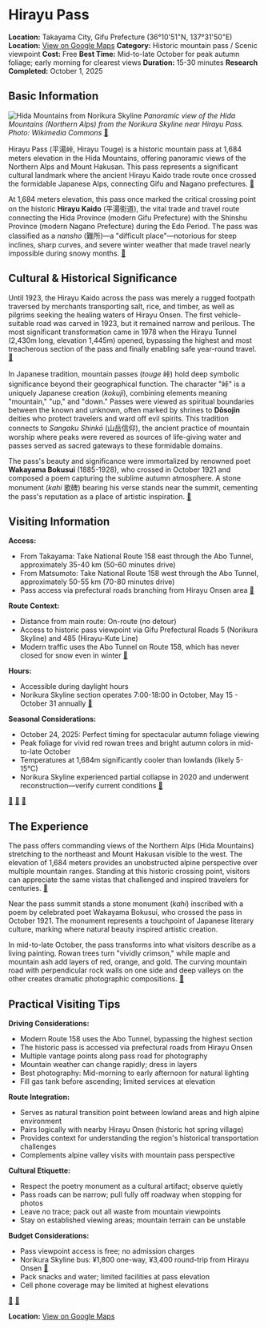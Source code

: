 # Hirayu Pass

**Location:** Takayama City, Gifu Prefecture (36°10'51"N, 137°31'50"E)
**Location:** [View on Google Maps](https://maps.google.com/maps?q=36.1461317,137.252159)
**Category:** Historic mountain pass / Scenic viewpoint
**Cost:** Free
**Best Time:** Mid-to-late October for peak autumn foliage; early morning for clearest views
**Duration:** 15-30 minutes
**Research Completed:** October 1, 2025

## Basic Information

![Hida Mountains from Norikura Skyline](https://upload.wikimedia.org/wikipedia/commons/7/79/Hida_Mountains_from_Norikura_Skyline.jpg)
*Panoramic view of the Hida Mountains (Northern Alps) from the Norikura Skyline near Hirayu Pass. Photo: Wikimedia Commons* [🔗](https://commons.wikimedia.org/wiki/Category:Views_from_Norikura_Skyline)

Hirayu Pass (平湯峠, Hirayu Touge) is a historic mountain pass at 1,684 meters elevation in the Hida Mountains, offering panoramic views of the Northern Alps and Mount Hakusan. This pass represents a significant cultural landmark where the ancient Hirayu Kaido trade route once crossed the formidable Japanese Alps, connecting Gifu and Nagano prefectures. [🔗](https://ja.wikipedia.org/wiki/平湯峠)

At 1,684 meters elevation, this pass once marked the critical crossing point on the historic **Hirayu Kaido** (平湯街道), the vital trade and travel route connecting the Hida Province (modern Gifu Prefecture) with the Shinshu Province (modern Nagano Prefecture) during the Edo Period. The pass was classified as a *nansho* (難所)—a "difficult place"—notorious for steep inclines, sharp curves, and severe winter weather that made travel nearly impossible during snowy months. [🔗](https://ja.wikipedia.org/wiki/平湯峠)

## Cultural & Historical Significance

Until 1923, the Hirayu Kaido across the pass was merely a rugged footpath traversed by merchants transporting salt, rice, and timber, as well as pilgrims seeking the healing waters of Hirayu Onsen. The first vehicle-suitable road was carved in 1923, but it remained narrow and perilous. The most significant transformation came in 1978 when the Hirayu Tunnel (2,430m long, elevation 1,445m) opened, bypassing the highest and most treacherous section of the pass and finally enabling safe year-round travel. [🔗](https://ja.wikipedia.org/wiki/平湯峠)

In Japanese tradition, mountain passes (*touge* 峠) hold deep symbolic significance beyond their geographical function. The character "峠" is a uniquely Japanese creation (*kokuji*), combining elements meaning "mountain," "up," and "down." Passes were viewed as spiritual boundaries between the known and unknown, often marked by shrines to **Dōsojin** deities who protect travelers and ward off evil spirits. This tradition connects to *Sangaku Shinkō* (山岳信仰), the ancient practice of mountain worship where peaks were revered as sources of life-giving water and passes served as sacred gateways to these formidable domains.

The pass's beauty and significance were immortalized by renowned poet **Wakayama Bokusui** (1885-1928), who crossed in October 1921 and composed a poem capturing the sublime autumn atmosphere. A stone monument (*kahi* 歌碑) bearing his verse stands near the summit, cementing the pass's reputation as a place of artistic inspiration. [🔗](https://www.hirayuonsen.or.jp/article.php?id=10181)

## Visiting Information

**Access:**
- From Takayama: Take National Route 158 east through the Abo Tunnel, approximately 35-40 km (50-60 minutes drive)
- From Matsumoto: Take National Route 158 west through the Abo Tunnel, approximately 50-55 km (70-80 minutes drive)
- Pass access via prefectural roads branching from Hirayu Onsen area [🔗](https://thejapanalps.com/en/access-hirayu/)

**Route Context:**
- Distance from main route: On-route (no detour)
- Access to historic pass viewpoint via Gifu Prefectural Roads 5 (Norikura Skyline) and 485 (Hirayu-Kute Line)
- Modern traffic uses the Abo Tunnel on Route 158, which has never closed for snow even in winter [🔗](https://www.tripadvisor.com/ShowTopic-g298113-i11000-k14837434)

**Hours:**
- Accessible during daylight hours
- Norikura Skyline section operates 7:00-18:00 in October, May 15 - October 31 annually [🔗](https://www.japan-guide.com/e/e6046.html)

**Seasonal Considerations:**
- October 24, 2025: Perfect timing for spectacular autumn foliage viewing
- Peak foliage for vivid red rowan trees and bright autumn colors in mid-to-late October
- Temperatures at 1,684m significantly cooler than lowlands (likely 5-15°C)
- Norikura Skyline experienced partial collapse in 2020 and underwent reconstruction—verify current conditions [🔗](https://www.emgoto.com/mt-norikura/)

[🔗](https://www.hirayuonsen.or.jp/article.php?id=10181) [🔗](https://www.okuhida.or.jp/en/archives/1876) [🔗](https://www.cbr.mlit.go.jp/takayama/cctv/cctv_awa.html)

## The Experience

The pass offers commanding views of the Northern Alps (Hida Mountains) stretching to the northeast and Mount Hakusan visible to the west. The elevation of 1,684 meters provides an unobstructed alpine perspective over multiple mountain ranges. Standing at this historic crossing point, visitors can appreciate the same vistas that challenged and inspired travelers for centuries. [🔗](https://www.hirayuonsen.or.jp/article.php?id=10181)

Near the pass summit stands a stone monument (*kahi*) inscribed with a poem by celebrated poet Wakayama Bokusui, who crossed the pass in October 1921. The monument represents a touchpoint of Japanese literary culture, marking where natural beauty inspired artistic creation.

In mid-to-late October, the pass transforms into what visitors describe as a living painting. Rowan trees turn "vividly crimson," while maple and mountain ash add layers of red, orange, and gold. The curving mountain road with perpendicular rock walls on one side and deep valleys on the other creates dramatic photographic compositions. [🔗](http://www.kancycling.com/Features/Cycling_Route_158_(10_2018).html)

## Practical Visiting Tips

**Driving Considerations:**
- Modern Route 158 uses the Abo Tunnel, bypassing the highest section
- The historic pass is accessed via prefectural roads from Hirayu Onsen
- Multiple vantage points along pass road for photography
- Mountain weather can change rapidly; dress in layers
- Best photography: Mid-morning to early afternoon for natural lighting
- Fill gas tank before ascending; limited services at elevation

**Route Integration:**
- Serves as natural transition point between lowland areas and high alpine environment
- Pairs logically with nearby Hirayu Onsen (historic hot spring village)
- Provides context for understanding the region's historical transportation challenges
- Complements alpine valley visits with mountain pass perspective

**Cultural Etiquette:**
- Respect the poetry monument as a cultural artifact; observe quietly
- Pass roads can be narrow; pull fully off roadway when stopping for photos
- Leave no trace; pack out all waste from mountain viewpoints
- Stay on established viewing areas; mountain terrain can be unstable

**Budget Considerations:**
- Pass viewpoint access is free; no admission charges
- Norikura Skyline bus: ¥1,800 one-way, ¥3,400 round-trip from Hirayu Onsen [🔗](https://www.japan-guide.com/e/e6046.html)
- Pack snacks and water; limited facilities at pass elevation
- Cell phone coverage may be limited at highest elevations

[🔗](https://www.hirayuonsen.or.jp/article.php?id=10181) [🔗](http://www.kancycling.com/Features/Cycling_Route_158_(10_2018).html)

**Location:** [View on Google Maps](https://www.google.com/maps/search/?api=1&query=%E5%B9%B3%E6%B9%AF%E5%B3%A0)
